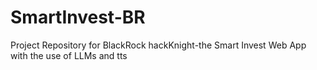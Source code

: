 # SmartInvest-BR
Project Repository for BlackRock hackKnight-the Smart Invest Web App with the use of LLMs and tts
